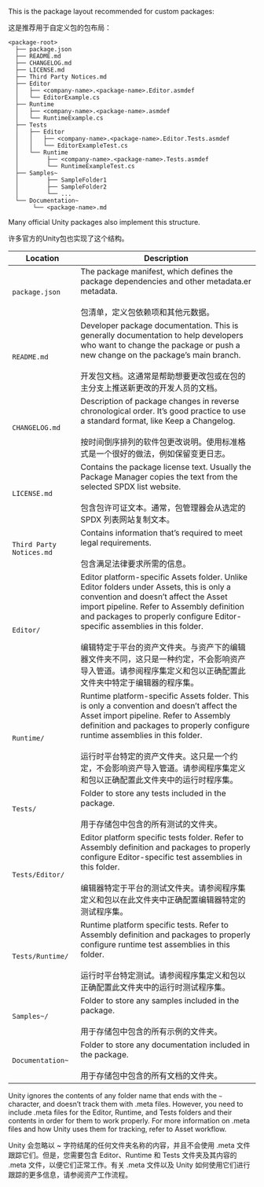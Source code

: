 
This is the package layout recommended for custom packages:

这是推荐用于自定义包的包布局：

```
<package-root>
  ├── package.json
  ├── README.md
  ├── CHANGELOG.md
  ├── LICENSE.md
  ├── Third Party Notices.md
  ├── Editor
  │   ├── <company-name>.<package-name>.Editor.asmdef
  │   └── EditorExample.cs
  ├── Runtime
  │   ├── <company-name>.<package-name>.asmdef
  │   └── RuntimeExample.cs
  ├── Tests
  │   ├── Editor
  │   │   ├── <company-name>.<package-name>.Editor.Tests.asmdef
  │   │   └── EditorExampleTest.cs
  │   └── Runtime
  │        ├── <company-name>.<package-name>.Tests.asmdef
  │        └── RuntimeExampleTest.cs
  ├── Samples~
  │        ├── SampleFolder1
  │        ├── SampleFolder2
  │        └── ...
  └── Documentation~
       └── <package-name>.md

```


Many official Unity packages also implement this structure.

许多官方的Unity包也实现了这个结构。

| **Location**             | **Description**                                                                                                                                                                                                                                                                                                                                      |
| ------------------------ | ---------------------------------------------------------------------------------------------------------------------------------------------------------------------------------------------------------------------------------------------------------------------------------------------------------------------------------------------------- |
| `package.json`           | The package manifest, which defines the package dependencies and other metadata.er metadata.<br><br>包清单，定义包依赖项和其他元数据。                                                                                                                                                                                                                                |
| `README.md`              | Developer package documentation. This is generally documentation to help developers who want to change the package or push a new change on the package’s main branch.<br><br>开发包文档。这通常是帮助想要更改包或在包的主分支上推送新更改的开发人员的文档。                                                                                                                                 |
| `CHANGELOG.md`           | Description of package changes in reverse chronological order. It’s good practice to use a standard format, like Keep a Changelog.<br><br>按时间倒序排列的软件包更改说明。使用标准格式是一个很好的做法，例如保留变更日志。                                                                                                                                                                   |
| `LICENSE.md`             | Contains the package license text. Usually the Package Manager copies the text from the selected SPDX list website.<br><br>包含包许可证文本。通常，包管理器会从选定的 SPDX 列表网站复制文本。                                                                                                                                                                                      |
| `Third Party Notices.md` | Contains information that’s required to meet legal requirements.<br><br>包含满足法律要求所需的信息。                                                                                                                                                                                                                                                               |
| `Editor/`                | Editor platform-specific Assets folder. Unlike Editor folders under Assets, this is only a convention and doesn’t affect the Asset import pipeline. Refer to Assembly definition and packages to properly configure Editor-specific assemblies in this folder.<br><br>编辑特定于平台的资产文件夹。与资产下的编辑器文件夹不同，这只是一种约定，不会影响资产导入管道。请参阅程序集定义和包以正确配置此文件夹中特定于编辑器的程序集。 |
| `Runtime/`               | Runtime platform-specific Assets folder. This is only a convention and doesn’t affect the Asset import pipeline. Refer to Assembly definition and packages to properly configure runtime assemblies in this folder.<br><br>运行时平台特定的资产文件夹。这只是一个约定，不会影响资产导入管道。请参阅程序集定义和包以正确配置此文件夹中的运行时程序集。                                                             |
| `Tests/`                 | Folder to store any tests included in the package.<br><br>用于存储包中包含的所有测试的文件夹。                                                                                                                                                                                                                                                                         |
| `Tests/Editor/`          | Editor platform specific tests folder. Refer to Assembly definition and packages to properly configure Editor-specific test assemblies in this folder.<br><br>编辑器特定于平台的测试文件夹。请参阅程序集定义和包以在此文件夹中正确配置编辑器特定的测试程序集。                                                                                                                                       |
| `Tests/Runtime/`         | Runtime platform specific tests. Refer to Assembly definition and packages to properly configure runtime test assemblies in this folder.<br><br>运行时平台特定测试。请参阅程序集定义和包以正确配置此文件夹中的运行时测试程序集。                                                                                                                                                             |
| `Samples~/`              | Folder to store any samples included in the package.<br><br>用于存储包中包含的所有示例的文件夹。                                                                                                                                                                                                                                                                       |
| `Documentation~`         | Folder to store any documentation included in the package.<br><br>用于存储包中包含的所有文档的文件夹。                                                                                                                                                                                                                                                                 |

Unity ignores the contents of any folder name that ends with the `~` character, and doesn’t track them with .meta files. However, you need to include .meta files for the Editor, Runtime, and Tests folders and their contents in order for them to work properly. For more information on .meta files and how Unity uses them for tracking, refer to Asset workflow.

Unity 会忽略以 ~ 字符结尾的任何文件夹名称的内容，并且不会使用 .meta 文件跟踪它们。但是，您需要包含 Editor、Runtime 和 Tests 文件夹及其内容的 .meta 文件，以便它们正常工作。有关 .meta 文件以及 Unity 如何使用它们进行跟踪的更多信息，请参阅资产工作流程。